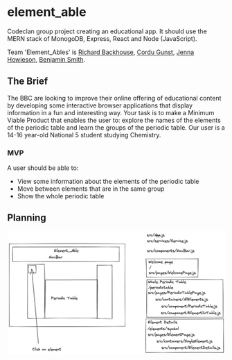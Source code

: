 # element_able

Codeclan group project creating an educational app.  It should use the MERN stack of MonogoDB, Express, React and Node (JavaScript).

Team 'Element_Ables' is
[Richard Backhouse](https://github.com/rich-back),
[Cordu Gunst](https://github.com/Cordu7),
[Jenna Howieson](https://github.com/Jennahowieson),
[Benjamin Smith](https://github.com/bsmith).

## The Brief

The BBC are looking to improve their online offering of educational content by developing some interactive browser applications that display information in a fun and interesting way. Your task is to make a Minimum Viable Product that enables the user to: explore the names of the elements of the periodic table and  learn the groups of the periodic table.  Our user is a 14-16 year-old National 5 student studying Chemistry.

### MVP

A user should be able to:

* View some information about the elements of the periodic table
* Move between elements that are in the same group
* Show the whole periodic table

## Planning

![Wireframe from planning](project_info/Wireframe.png)

